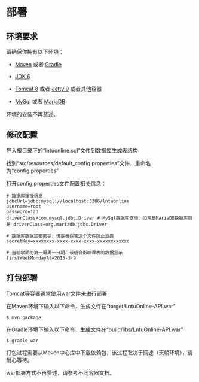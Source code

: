# 部署 #

## 环境要求 ##

请确保你拥有以下环境：

- [Maven](http://maven.apache.org) 或者 [Gradle](http://gradle.org)

- [JDK 6](http://www.oracle.com/technetwork/java/javase/downloads/index-jsp-138363.html)

- [Tomcat 8](http://tomcat.apache.org/download-80.cgi) 或者 [Jetty 9](http://www.eclipse.org/jetty) 或者其他容器

- [MySql](http://www.mysql.com) 或者 [MariaDB](https://mariadb.org)

环境的安装不再赘述。

## 修改配置 ##

导入根目录下的“lntuonline.sql”文件到数据库生成表结构 

找到“src/resources/default_config.properties”文件，重命名为“config.properties”

打开config.properties文件配置相关信息：

    # 数据库连接信息
    jdbcUrl=jdbc:mysql://localhost:3306/lntuonline
    username=root
    password=123
    driverClass=com.mysql.jdbc.Driver # MySql数据库驱动，如果是MariaDB数据库则是 driverClass=org.mariadb.jdbc.Driver
    
    # 数据库数据加密密钥，请妥善保管这个文件防止泄露
    secretKey=xxxxxxxx-xxxx-xxxx-xxxx-xxxxxxxxxxxx
    
    # 当前学期的第一周周一日期，该值会影响课表的数据显示
    firstWeekMondayAt=2015-3-9

## 打包部署 ##

Tomcat等容器通常使用war文件来进行部署

在Maven环境下输入以下命令，生成文件在“target/LntuOnline-API.war”

    $ mvn package

在Gradle环境下输入以下命令，生成文件在“build/libs/LntuOnline-API.war”

    $ gradle war

打包过程需要从Maven中心库中下载依赖包，该过程取决于网速（天朝环境），请耐心等待。

war部署方式不再赘述，请参考不同容器文档。
